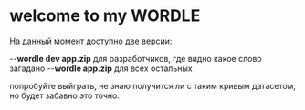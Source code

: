 # welcome to my WORDLE

На данный момент доступно две версии:

--**wordle dev app.zip** для разработчиков, где видно какое слово загадано
--**wordle app.zip** для всех остальных 

попробуйте выйграть, не знаю получится ли с таким кривым датасетом, но будет забавно это точно.

